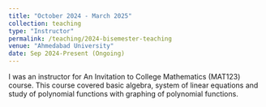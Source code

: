 ```yaml
---
title: "October 2024 - March 2025"
collection: teaching
type: "Instructor"
permalink: /teaching/2024-bisemester-teaching
venue: "Ahmedabad University"
date: Sep 2024-Present (Ongoing)
---
```

I was an instructor for An Invitation to College Mathematics (MAT123) course. This course covered basic algebra, system of linear equations and study of polynomial functions with graphing of polynomial functions.
